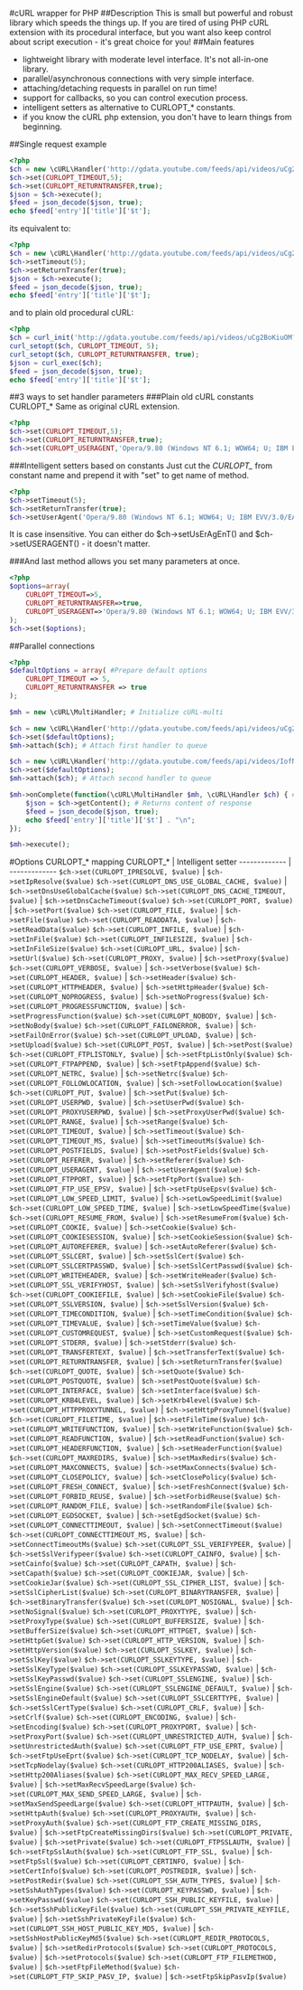 #cURL wrapper for PHP
##Description
This is small but powerful and robust library which speeds the things up.
If you are tired of using PHP cURL extension with its procedural interface, but you want also keep control about script execution - it's great choice for you!
##Main features
* lightweight library with moderate level interface. It's not all-in-one library.
* parallel/asynchronous connections with very simple interface.
* attaching/detaching requests in parallel on run time!
* support for callbacks, so you can control execution process.
* intelligent setters as alternative to CURLOPT_* constants.
* if you know the cURL php extension, you don't have to learn things from beginning.

##Single request example
```php
<?php
$ch = new \cURL\Handler('http://gdata.youtube.com/feeds/api/videos/uCg2BoKiuOM?v=2&alt=json');
$ch->set(CURLOPT_TIMEOUT,5);
$ch->set(CURLOPT_RETURNTRANSFER,true);
$json = $ch->execute();
$feed = json_decode($json, true);
echo $feed['entry']['title']['$t'];
```
its equivalent to:
```php
<?php
$ch = new \cURL\Handler('http://gdata.youtube.com/feeds/api/videos/uCg2BoKiuOM?v=2&alt=json');
$ch->setTimeout(5);
$ch->setReturnTransfer(true);
$json = $ch->execute();
$feed = json_decode($json, true);
echo $feed['entry']['title']['$t'];
```
and to plain old procedural cURL:
```php
<?php
$ch = curl_init('http://gdata.youtube.com/feeds/api/videos/uCg2BoKiuOM?v=2&alt=json');
curl_setopt($ch, CURLOPT_TIMEOUT, 5);
curl_setopt($ch, CURLOPT_RETURNTRANSFER, true);
$json = curl_exec($ch);
$feed = json_decode($json, true);
echo $feed['entry']['title']['$t'];
```

##3 ways to set handler parameters
###Plain old cURL constants CURLOPT_*
Same as original cURL extension.
```php
<?php
$ch->set(CURLOPT_TIMEOUT,5);
$ch->set(CURLOPT_RETURNTRANSFER,true);
$ch->set(CURLOPT_USERAGENT,'Opera/9.80 (Windows NT 6.1; WOW64; U; IBM EVV/3.0/EAK01AG9/LE; pl) Presto/2.10.229 Version/11.62');
```
###Intelligent setters based on constants
Just cut the *CURLOPT_* from constant name and prepend it with "set" to get name of method.
```php
<?php
$ch->setTimeout(5);
$ch->setReturnTransfer(true);
$ch->setUserAgent('Opera/9.80 (Windows NT 6.1; WOW64; U; IBM EVV/3.0/EAK01AG9/LE; pl) Presto/2.10.229 Version/11.62');
```
It is case insensitive. You can either do $ch->setUsErAgEnT() and $ch->setUSERAGENT() - it doesn't matter.

###And last method allows you set many parameters at once.
```php
<?php
$options=array(
	CURLOPT_TIMEOUT=>5,
	CURLOPT_RETURNTRANSFER=>true,
	CURLOPT_USERAGENT=>'Opera/9.80 (Windows NT 6.1; WOW64; U; IBM EVV/3.0/EAK01AG9/LE; pl) Presto/2.10.229 Version/11.62'
);
$ch->set($options);
```
##Parallel connections
```php
<?php
$defaultOptions = array( #Prepare default options
	CURLOPT_TIMEOUT => 5,
	CURLOPT_RETURNTRANSFER => true
);

$mh = new \cURL\MultiHandler; # Initialize cURL-multi

$ch = new \cURL\Handler('http://gdata.youtube.com/feeds/api/videos/uCg2BoKiuOM?v=2&alt=json');
$ch->set($defaultOptions);
$mh->attach($ch); # Attach first handler to queue

$ch = new \cURL\Handler('http://gdata.youtube.com/feeds/api/videos/IofN_sunFvo?v=2&alt=json');
$ch->set($defaultOptions);
$mh->attach($ch); # Attach second handler to queue

$mh->onComplete(function(\cURL\MultiHandler $mh, \cURL\Handler $ch) { # Callback on complete request
	$json = $ch->getContent(); # Returns content of response
	$feed = json_decode($json, true);
	echo $feed['entry']['title']['$t'] . "\n";
});

$mh->execute();
```

#Options CURLOPT_* mapping
CURLOPT_*  | Intelligent setter
------------- | -------------
`$ch->set(CURLOPT_IPRESOLVE, $value)` | `$ch->setIpResolve($value)`
`$ch->set(CURLOPT_DNS_USE_GLOBAL_CACHE, $value)` | `$ch->setDnsUseGlobalCache($value)`
`$ch->set(CURLOPT_DNS_CACHE_TIMEOUT, $value)` | `$ch->setDnsCacheTimeout($value)`
`$ch->set(CURLOPT_PORT, $value)` | `$ch->setPort($value)`
`$ch->set(CURLOPT_FILE, $value)` | `$ch->setFile($value)`
`$ch->set(CURLOPT_READDATA, $value)` | `$ch->setReadData($value)`
`$ch->set(CURLOPT_INFILE, $value)` | `$ch->setInFile($value)`
`$ch->set(CURLOPT_INFILESIZE, $value)` | `$ch->setInFileSize($value)`
`$ch->set(CURLOPT_URL, $value)` | `$ch->setUrl($value)`
`$ch->set(CURLOPT_PROXY, $value)` | `$ch->setProxy($value)`
`$ch->set(CURLOPT_VERBOSE, $value)` | `$ch->setVerbose($value)`
`$ch->set(CURLOPT_HEADER, $value)` | `$ch->setHeader($value)`
`$ch->set(CURLOPT_HTTPHEADER, $value)` | `$ch->setHttpHeader($value)`
`$ch->set(CURLOPT_NOPROGRESS, $value)` | `$ch->setNoProgress($value)`
`$ch->set(CURLOPT_PROGRESSFUNCTION, $value)` | `$ch->setProgressFunction($value)`
`$ch->set(CURLOPT_NOBODY, $value)` | `$ch->setNoBody($value)`
`$ch->set(CURLOPT_FAILONERROR, $value)` | `$ch->setFailOnError($value)`
`$ch->set(CURLOPT_UPLOAD, $value)` | `$ch->setUpload($value)`
`$ch->set(CURLOPT_POST, $value)` | `$ch->setPost($value)`
`$ch->set(CURLOPT_FTPLISTONLY, $value)` | `$ch->setFtpListOnly($value)`
`$ch->set(CURLOPT_FTPAPPEND, $value)` | `$ch->setFtpAppend($value)`
`$ch->set(CURLOPT_NETRC, $value)` | `$ch->setNetrc($value)`
`$ch->set(CURLOPT_FOLLOWLOCATION, $value)` | `$ch->setFollowLocation($value)`
`$ch->set(CURLOPT_PUT, $value)` | `$ch->setPut($value)`
`$ch->set(CURLOPT_USERPWD, $value)` | `$ch->setUserPwd($value)`
`$ch->set(CURLOPT_PROXYUSERPWD, $value)` | `$ch->setProxyUserPwd($value)`
`$ch->set(CURLOPT_RANGE, $value)` | `$ch->setRange($value)`
`$ch->set(CURLOPT_TIMEOUT, $value)` | `$ch->setTimeout($value)`
`$ch->set(CURLOPT_TIMEOUT_MS, $value)` | `$ch->setTimeoutMs($value)`
`$ch->set(CURLOPT_POSTFIELDS, $value)` | `$ch->setPostFields($value)`
`$ch->set(CURLOPT_REFERER, $value)` | `$ch->setReferer($value)`
`$ch->set(CURLOPT_USERAGENT, $value)` | `$ch->setUserAgent($value)`
`$ch->set(CURLOPT_FTPPORT, $value)` | `$ch->setFtpPort($value)`
`$ch->set(CURLOPT_FTP_USE_EPSV, $value)` | `$ch->setFtpUseEpsv($value)`
`$ch->set(CURLOPT_LOW_SPEED_LIMIT, $value)` | `$ch->setLowSpeedLimit($value)`
`$ch->set(CURLOPT_LOW_SPEED_TIME, $value)` | `$ch->setLowSpeedTime($value)`
`$ch->set(CURLOPT_RESUME_FROM, $value)` | `$ch->setResumeFrom($value)`
`$ch->set(CURLOPT_COOKIE, $value)` | `$ch->setCookie($value)`
`$ch->set(CURLOPT_COOKIESESSION, $value)` | `$ch->setCookieSession($value)`
`$ch->set(CURLOPT_AUTOREFERER, $value)` | `$ch->setAutoReferer($value)`
`$ch->set(CURLOPT_SSLCERT, $value)` | `$ch->setSslCert($value)`
`$ch->set(CURLOPT_SSLCERTPASSWD, $value)` | `$ch->setSslCertPasswd($value)`
`$ch->set(CURLOPT_WRITEHEADER, $value)` | `$ch->setWriteHeader($value)`
`$ch->set(CURLOPT_SSL_VERIFYHOST, $value)` | `$ch->setSslVerifyhost($value)`
`$ch->set(CURLOPT_COOKIEFILE, $value)` | `$ch->setCookieFile($value)`
`$ch->set(CURLOPT_SSLVERSION, $value)` | `$ch->setSslVersion($value)`
`$ch->set(CURLOPT_TIMECONDITION, $value)` | `$ch->setTimeCondition($value)`
`$ch->set(CURLOPT_TIMEVALUE, $value)` | `$ch->setTimeValue($value)`
`$ch->set(CURLOPT_CUSTOMREQUEST, $value)` | `$ch->setCustomRequest($value)`
`$ch->set(CURLOPT_STDERR, $value)` | `$ch->setStderr($value)`
`$ch->set(CURLOPT_TRANSFERTEXT, $value)` | `$ch->setTransferText($value)`
`$ch->set(CURLOPT_RETURNTRANSFER, $value)` | `$ch->setReturnTransfer($value)`
`$ch->set(CURLOPT_QUOTE, $value)` | `$ch->setQuote($value)`
`$ch->set(CURLOPT_POSTQUOTE, $value)` | `$ch->setPostQuote($value)`
`$ch->set(CURLOPT_INTERFACE, $value)` | `$ch->setInterface($value)`
`$ch->set(CURLOPT_KRB4LEVEL, $value)` | `$ch->setKrb4level($value)`
`$ch->set(CURLOPT_HTTPPROXYTUNNEL, $value)` | `$ch->setHttpProxyTunnel($value)`
`$ch->set(CURLOPT_FILETIME, $value)` | `$ch->setFileTime($value)`
`$ch->set(CURLOPT_WRITEFUNCTION, $value)` | `$ch->setWriteFunction($value)`
`$ch->set(CURLOPT_READFUNCTION, $value)` | `$ch->setReadFunction($value)`
`$ch->set(CURLOPT_HEADERFUNCTION, $value)` | `$ch->setHeaderFunction($value)`
`$ch->set(CURLOPT_MAXREDIRS, $value)` | `$ch->setMaxRedirs($value)`
`$ch->set(CURLOPT_MAXCONNECTS, $value)` | `$ch->setMaxConnects($value)`
`$ch->set(CURLOPT_CLOSEPOLICY, $value)` | `$ch->setClosePolicy($value)`
`$ch->set(CURLOPT_FRESH_CONNECT, $value)` | `$ch->setFreshConnect($value)`
`$ch->set(CURLOPT_FORBID_REUSE, $value)` | `$ch->setForbidReuse($value)`
`$ch->set(CURLOPT_RANDOM_FILE, $value)` | `$ch->setRandomFile($value)`
`$ch->set(CURLOPT_EGDSOCKET, $value)` | `$ch->setEgdSocket($value)`
`$ch->set(CURLOPT_CONNECTTIMEOUT, $value)` | `$ch->setConnectTimeout($value)`
`$ch->set(CURLOPT_CONNECTTIMEOUT_MS, $value)` | `$ch->setConnectTimeoutMs($value)`
`$ch->set(CURLOPT_SSL_VERIFYPEER, $value)` | `$ch->setSslVerifypeer($value)`
`$ch->set(CURLOPT_CAINFO, $value)` | `$ch->setCainfo($value)`
`$ch->set(CURLOPT_CAPATH, $value)` | `$ch->setCapath($value)`
`$ch->set(CURLOPT_COOKIEJAR, $value)` | `$ch->setCookieJar($value)`
`$ch->set(CURLOPT_SSL_CIPHER_LIST, $value)` | `$ch->setSslCipherList($value)`
`$ch->set(CURLOPT_BINARYTRANSFER, $value)` | `$ch->setBinaryTransfer($value)`
`$ch->set(CURLOPT_NOSIGNAL, $value)` | `$ch->setNoSignal($value)`
`$ch->set(CURLOPT_PROXYTYPE, $value)` | `$ch->setProxyType($value)`
`$ch->set(CURLOPT_BUFFERSIZE, $value)` | `$ch->setBufferSize($value)`
`$ch->set(CURLOPT_HTTPGET, $value)` | `$ch->setHttpGet($value)`
`$ch->set(CURLOPT_HTTP_VERSION, $value)` | `$ch->setHttpVersion($value)`
`$ch->set(CURLOPT_SSLKEY, $value)` | `$ch->setSslKey($value)`
`$ch->set(CURLOPT_SSLKEYTYPE, $value)` | `$ch->setSslKeyType($value)`
`$ch->set(CURLOPT_SSLKEYPASSWD, $value)` | `$ch->setSslKeyPasswd($value)`
`$ch->set(CURLOPT_SSLENGINE, $value)` | `$ch->setSslEngine($value)`
`$ch->set(CURLOPT_SSLENGINE_DEFAULT, $value)` | `$ch->setSslEngineDefault($value)`
`$ch->set(CURLOPT_SSLCERTTYPE, $value)` | `$ch->setSslCertType($value)`
`$ch->set(CURLOPT_CRLF, $value)` | `$ch->setCrlf($value)`
`$ch->set(CURLOPT_ENCODING, $value)` | `$ch->setEncoding($value)`
`$ch->set(CURLOPT_PROXYPORT, $value)` | `$ch->setProxyPort($value)`
`$ch->set(CURLOPT_UNRESTRICTED_AUTH, $value)` | `$ch->setUnrestrictedAuth($value)`
`$ch->set(CURLOPT_FTP_USE_EPRT, $value)` | `$ch->setFtpUseEprt($value)`
`$ch->set(CURLOPT_TCP_NODELAY, $value)` | `$ch->setTcpNodelay($value)`
`$ch->set(CURLOPT_HTTP200ALIASES, $value)` | `$ch->setHttp200Aliases($value)`
`$ch->set(CURLOPT_MAX_RECV_SPEED_LARGE, $value)` | `$ch->setMaxRecvSpeedLarge($value)`
`$ch->set(CURLOPT_MAX_SEND_SPEED_LARGE, $value)` | `$ch->setMaxSendSpeedLarge($value)`
`$ch->set(CURLOPT_HTTPAUTH, $value)` | `$ch->setHttpAuth($value)`
`$ch->set(CURLOPT_PROXYAUTH, $value)` | `$ch->setProxyAuth($value)`
`$ch->set(CURLOPT_FTP_CREATE_MISSING_DIRS, $value)` | `$ch->setFtpCreateMissingDirs($value)`
`$ch->set(CURLOPT_PRIVATE, $value)` | `$ch->setPrivate($value)`
`$ch->set(CURLOPT_FTPSSLAUTH, $value)` | `$ch->setFtpSslAuth($value)`
`$ch->set(CURLOPT_FTP_SSL, $value)` | `$ch->setFtpSsl($value)`
`$ch->set(CURLOPT_CERTINFO, $value)` | `$ch->setCertInfo($value)`
`$ch->set(CURLOPT_POSTREDIR, $value)` | `$ch->setPostRedir($value)`
`$ch->set(CURLOPT_SSH_AUTH_TYPES, $value)` | `$ch->setSshAuthTypes($value)`
`$ch->set(CURLOPT_KEYPASSWD, $value)` | `$ch->setKeyPasswd($value)`
`$ch->set(CURLOPT_SSH_PUBLIC_KEYFILE, $value)` | `$ch->setSshPublicKeyFile($value)`
`$ch->set(CURLOPT_SSH_PRIVATE_KEYFILE, $value)` | `$ch->setSshPrivateKeyFile($value)`
`$ch->set(CURLOPT_SSH_HOST_PUBLIC_KEY_MD5, $value)` | `$ch->setSshHostPublicKeyMd5($value)`
`$ch->set(CURLOPT_REDIR_PROTOCOLS, $value)` | `$ch->setRedirProtocols($value)`
`$ch->set(CURLOPT_PROTOCOLS, $value)` | `$ch->setProtocols($value)`
`$ch->set(CURLOPT_FTP_FILEMETHOD, $value)` | `$ch->setFtpFileMethod($value)`
`$ch->set(CURLOPT_FTP_SKIP_PASV_IP, $value)` | `$ch->setFtpSkipPasvIp($value)`